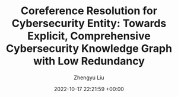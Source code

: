 ---
layout: post
title:  "Coreference Resolution for Cybersecurity Entity: Towards Explicit,
Comprehensive Cybersecurity Knowledge Graph with Low Redundancy"
date:   2022-10-17 22:21:59 +00:00
categories: research
author: "Zhengyu Liu"
authors: "<strong>Zhengyu Liu</strong>, Haochen Su, Nannan Wang, Cheng Huang"
venue: "EAI International Conference on Security and Privacy in Communication Networks (SecureComm), 2022"
pdf: "/assets/Cybercoref.pdf"
poster: "/"
code: "https://github.com/jackfromeast/CyberCoref"
slides: "/"
---